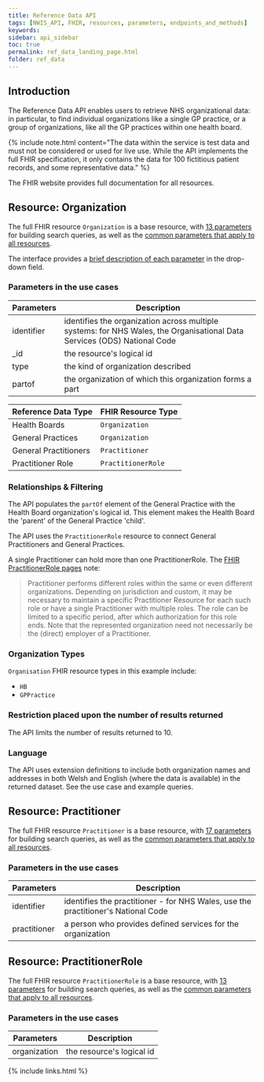 ```yaml
---
title: Reference Data API
tags: [NWIS_API, FHIR, resources, parameters, endpoints_and_methods]
keywords: 
sidebar: api_sidebar
toc: true
permalink: ref_data_landing_page.html
folder: ref_data
---
```


## Introduction 

The Reference Data API enables users to retrieve NHS organizational data: in particular, to find individual organizations like a single GP practice, or a group of organizations, like all the GP practices within one health board.

{% include note.html content="The data within the service is test data and must not be considered or used for live use. While the API implements the full FHIR specification, it only contains the data for 100 fictitious patient records, and some representative data." %}

The FHIR website provides full documentation for all resources.

## Resource: Organization

The full FHIR resource `Organization` is a base resource, with [13  parameters](https://www.hl7.org/fhir/STU3/organization.html) for building search queries, as well as the [common parameters that apply to all resources](https://www.hl7.org/fhir/STU3/search.html#all).

The interface provides a [brief description of each parameter](https://dhew.wales.nhs.uk/hapi-fhir-jpaserver-example/resource?serverId=home&pretty=true&resource=Organization) in the drop-down field.

### Parameters in the use cases

|Parameters | Description |
|-------|--------|
|identifier | identifies the organization across multiple systems: for NHS Wales, the Organisational Data Services (ODS) National Code | 
|_id | the resource's logical id |
|type | the kind of organization described |
|partof | the organization of which this organization forms a part |

| Reference Data Type | FHIR Resource Type | 
|-------|--------|
| Health Boards | `Organization` |
| General Practices | `Organization` |
| General Practitioners | `Practitioner` |
| Practitioner Role | `PractitionerRole` |

###	Relationships & Filtering

The API populates the `partOf` element of the General Practice with the Health Board organization's logical id. This element makes the Health Board the 'parent' of the  General Practice 'child'. 

The API uses the `PractitionerRole` resource to connect General Practitioners and General Practices. 

A single Practitioner can hold more than one PractitionerRole.  The [FHIR PractitionerRole pages](https://www.hl7.org/fhir/STU3/practitionerrole.html#bnc) note:

> Practitioner performs different roles within the same or even different organizations. Depending on jurisdiction and custom, it may be necessary to maintain a specific Practitioner Resource for each such role or have a single Practitioner with multiple roles. The role can be limited to a specific period, after which authorization for this role ends. Note that the represented organization need not necessarily be the (direct) employer of a Practitioner.  

### Organization Types
`Organisation` FHIR resource types in this example include:
 * `HB`
 * `GPPractice`
 
###	Restriction placed upon the number of results returned

The API limits the number of results returned to 10.

### Language
The API uses extension definitions to include both organization names and addresses in both Welsh and English (where the data is available) in the returned dataset. See the use case and example queries.


## Resource: Practitioner

The full FHIR resource `Practitioner` is a base resource, with [17 parameters](https://www.hl7.org/fhir/STU3/practitioner.html) for building search queries, as well as the [common parameters that apply to all resources](https://www.hl7.org/fhir/STU3/search.html#all).

### Parameters in the use cases

|Parameters | Description |
|-------|--------|
|identifier | identifies the practitioner - for NHS Wales, use the practitioner's National Code |
|practitioner | a person who provides defined services for the organization |



## Resource: PractitionerRole

The full FHIR resource `PractitionerRole` is a base resource, with [13 parameters](https://www.hl7.org/fhir/STU3/practitionerrole.html) for building search queries, as well as the [common parameters that apply to all resources](https://www.hl7.org/fhir/STU3/search.html#all).

### Parameters in the use cases

|Parameters | Description |
|-------|--------|
|organization | the resource's logical id |






{% include links.html %}